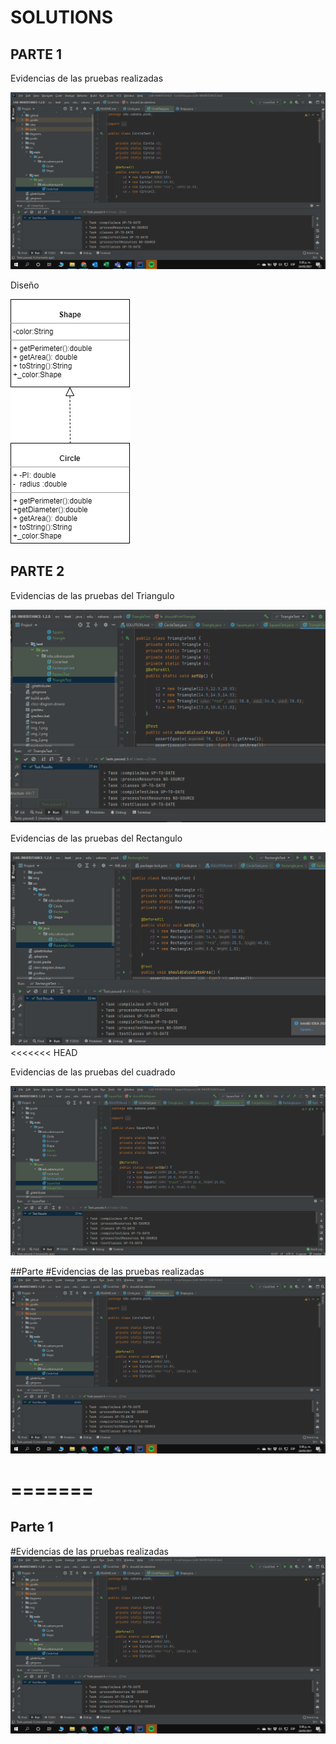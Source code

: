 
# SOLUTIONS

## PARTE 1

Evidencias de las pruebas realizadas 

![img.png](img.png)

Diseño

![img_2.png](img_2.png)

## PARTE 2

Evidencias de las pruebas del Triangulo

![img_4.png](img_4.png)

Evidencias de las pruebas del Rectangulo

![img_3.png](img_3.png)
<<<<<<< HEAD

Evidencias de las pruebas del cuadrado

![img_5.png](img_5.png)

##Parte 
#Evidencias de las pruebas realizadas 
![img.png](img.png)


=======
=======
## Parte 1
#Evidencias de las pruebas realizadas 
![img.png](img.png)



